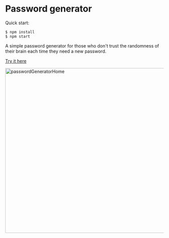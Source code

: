 # Password generator

Quick start:

```
$ npm install
$ npm start
```

A simple password generator for those who don't trust the randomness of their brain each time they need a new password.

[Try it here](https://password-generator-taupe-ten.vercel.app/)

<img width="522" alt="passwordGeneratorHome" src="https://user-images.githubusercontent.com/90865869/212241651-7dd942e0-70bc-4015-b911-909990ca2dbc.png">
